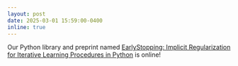 ```yaml
---
layout: post
date: 2025-03-01 15:59:00-0400
inline: true
---
```

Our Python library and preprint named [EarlyStopping: Implicit Regularization for Iterative Learning
Procedures in Python](https://arxiv.org/pdf/2503.16753) is online!









